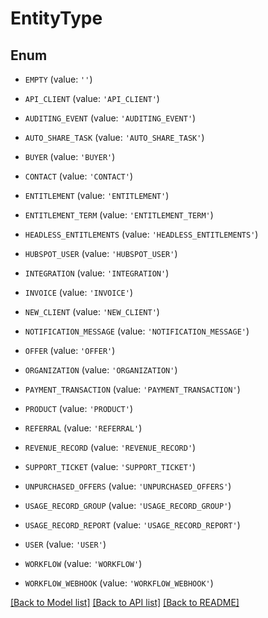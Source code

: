 # EntityType


## Enum

* `EMPTY` (value: `''`)

* `API_CLIENT` (value: `'API_CLIENT'`)

* `AUDITING_EVENT` (value: `'AUDITING_EVENT'`)

* `AUTO_SHARE_TASK` (value: `'AUTO_SHARE_TASK'`)

* `BUYER` (value: `'BUYER'`)

* `CONTACT` (value: `'CONTACT'`)

* `ENTITLEMENT` (value: `'ENTITLEMENT'`)

* `ENTITLEMENT_TERM` (value: `'ENTITLEMENT_TERM'`)

* `HEADLESS_ENTITLEMENTS` (value: `'HEADLESS_ENTITLEMENTS'`)

* `HUBSPOT_USER` (value: `'HUBSPOT_USER'`)

* `INTEGRATION` (value: `'INTEGRATION'`)

* `INVOICE` (value: `'INVOICE'`)

* `NEW_CLIENT` (value: `'NEW_CLIENT'`)

* `NOTIFICATION_MESSAGE` (value: `'NOTIFICATION_MESSAGE'`)

* `OFFER` (value: `'OFFER'`)

* `ORGANIZATION` (value: `'ORGANIZATION'`)

* `PAYMENT_TRANSACTION` (value: `'PAYMENT_TRANSACTION'`)

* `PRODUCT` (value: `'PRODUCT'`)

* `REFERRAL` (value: `'REFERRAL'`)

* `REVENUE_RECORD` (value: `'REVENUE_RECORD'`)

* `SUPPORT_TICKET` (value: `'SUPPORT_TICKET'`)

* `UNPURCHASED_OFFERS` (value: `'UNPURCHASED_OFFERS'`)

* `USAGE_RECORD_GROUP` (value: `'USAGE_RECORD_GROUP'`)

* `USAGE_RECORD_REPORT` (value: `'USAGE_RECORD_REPORT'`)

* `USER` (value: `'USER'`)

* `WORKFLOW` (value: `'WORKFLOW'`)

* `WORKFLOW_WEBHOOK` (value: `'WORKFLOW_WEBHOOK'`)

[[Back to Model list]](../README.md#documentation-for-models) [[Back to API list]](../README.md#documentation-for-api-endpoints) [[Back to README]](../README.md)


